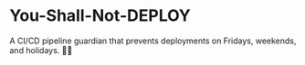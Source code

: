 # You-Shall-Not-DEPLOY
A CI/CD pipeline guardian that prevents deployments on Fridays, weekends, and holidays. 🛑✨

